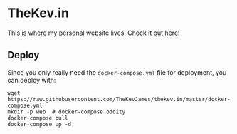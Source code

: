 # TheKev.in

This is where my personal website lives. Check it out [here!](http://thekev.in)

## Deploy

Since you only really need the `docker-compose.yml` file for deployment, you
can deploy with:

    wget https://raw.githubusercontent.com/TheKevJames/thekev.in/master/docker-compose.yml
    mkdir -p web  # docker-compose oddity
    docker-compose pull
    docker-compose up -d
